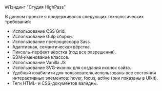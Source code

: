 #Лэндинг "Студия HighPass"

В данном проекте я придерживался следующих технологических требований:
- Использование CSS Grid.
- Использование Gulp сборки.
- Использование препроцессора Sass.
- Адаптивная, семантическая вёрстка.
- Пиксель-перфект вёрстка (под все разрешения).
- БЭМ-именование классов.
- Использование Vanilla JS
- Использование SVG-иконок для создания иконок сайта.
- Удобный юзабилити для пользователя,использованы все состояния интерактивных элементов: hover, focus, active (они показаны в UIkit).
- Теги HTML- и CSS-документов валидны.
